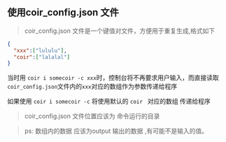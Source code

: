 ## 使用coir_config.json 文件  

>coir_config.json 文件是一个键值对文件，方便用于重复生成,格式如下

```json
{
  "xxx":["lululu"],
  "coir":["lalalal"]
}
```

当时用
`
    coir i somecoir -c xxx
`时，控制台将不再要求用户输入，而直接读取`coir_config.json`文件内的`xxx`对应的数组作为参数传递给程序

如果使用 `coir i somecoir -c` 将使用默认的 `coir ` 对应的数组 传递给程序

>coir_config.json 文件位置应该为 命令运行的目录


>ps: 数组内的数据 应该为output 输出的数据 ,有可能不是输入的值。





